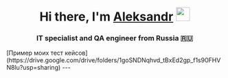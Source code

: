 <h1 align="center">Hi there, I'm <a href="https://vk.com/rdnaskelaa" target="_blank">Aleksandr</a> 
<img src="https://github.com/blackcater/blackcater/raw/main/images/Hi.gif" height="32"/></h1>
<h3 align="center">IT specialist and QA engineer from Russia 🇷🇺</h3>
[Пример моих тест кейсов](https://drive.google.com/drive/folders/1goSNDNqhvd_tBxEd2gp_f1s90FHVN8lu?usp=sharing)
---


<!--
**RDnaskela/RDnaskela** is a ✨ _special_ ✨ repository because its `README.md` (this file) appears on your GitHub profile.

Here are some ideas to get you started:

- 🔭 I’m currently working on ...
- 🌱 I’m currently learning ...
- 👯 I’m looking to collaborate on ...
- 🤔 I’m looking for help with ...
- 💬 Ask me about ...
- 📫 How to reach me: ...
- 😄 Pronouns: ...
- ⚡ Fun fact: ...
-->
